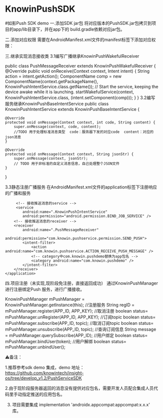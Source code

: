 # KnowinPushSDK
#如影Push SDK demo
一.添加SDK jar包
将对应版本的PushSDK.jar包拷贝到项目的app/lib目录下，并在app下的 build.gradle依赖对应jar包。

二.添加对应权限
需要在AndroidManifest.xml文件的manifest标签下添加对应权限：

<permission
    android:name="com.knowin.pushdemo.permission.PUSH_RECEIVER"
    android:protectionLevel="signature" /> <!-- 这里com.knowin.pushdemo改成app的包名 -->
<uses-permission android:name="com.knowin.pushdemo.permission.PUSH_RECEIVER" /> <!-- 这里com.knowin.pushdemo改成app的包名 -->
<uses-permission android:name="android.permission.WAKE_LOCK" /> <!-- 由于SDK继承JobIntentService所以需要WAKE_LOCK权限 -->
三.继承实现消息接收类
3.1编写广播继承KnowinPushWakefulReceiver


public class PushMessageReceiver extends KnowinPushWakefulReceiver {
    @Override
    public void onReceive(Context context, Intent intent) {
        String action = intent.getAction();
        ComponentName comp = new ComponentName(context.getPackageName(), KnowinPushIntentService.class.getName());
        // Start the service, keeping the device awake while it is launching.
        startWakefulService(context, KnowinPushIntentService.class, (intent.setComponent(comp)));
    }
}
3.2编写服务继承KnowinPushBaseIntentService
public  class KnowinPushIntentService extends KnowinPushBaseIntentService {

    @Override
    protected void onMessage(Context context, int code, String content) {
        super.onMessage(context, code, content);
        //TODO 用于处理标准消息类型  code：服务器下发的对应code  content：对应的json消息
    }

    @Override
    protected void onMessage(Context context, String jsonStr) {
        super.onMessage(context, jsonStr);
        // TODO 用于非标准的自定义消息信息，自己处理整个JSON文件
    }
}


3.3静态注册广播服务
在AndroidManifest.xml文件的application标签下注册响应的广播和服务

<application>

         <!-- 接收推送消息的service -->
         <service
            android:name=".KnowinPushIntentService"
            android:permission="android.permission.BIND_JOB_SERVICE" />
        <!-- 接收推送消息的receiver -->
        <receiver
            android:name=".PushMessageReceiver"
            android:permission="com.knowin.pushservice.permission.SEND_PUSH">
            <intent-filter>
                <action android:name="com.knowin.pushservice.ACTION_RECEIVE_PUSH_MESSAGE" />
                <!-- category中com.knowin.pushdemo替换为app包名 -->
                <category android:name="com.knowin.pushdemo" />
            </intent-filter>
        </receiver>
    </application>


四.项目注册（未实现,现阶段免注册，直接返回成功）
       通过KnowinPushManager进行注册绑定Push 服务，进行广播接收。

KnowinPushManager mPushManager = KnowinPushManager.getInstance(this);
//注册服务
String regID = mPushManager.register(APP_ID, APP_KEY);
//取消注册
boolean  status= mPushManager.unRegister(APP_ID, APP_KEY);
//订阅topic
boolean  status= mPushManager.subscribe(APP_ID, topic);
//取消订阅topic
boolean  status= mPushManager.unsubscribe(APP_ID, topic);
//查询订阅信息
String message = mPushManager.querySubscribe(APP_ID);
//用户绑定
boolean status=  mPushManager.bindUser(token);
//用户解绑
boolean status=  mPushManager.unbindUser();


⚠️备注：

1.推荐参考sdk demo 集成，demo 地址：https://github.com/knowintech/insight-os/tree/develop_v1.2/PushServiceSDK

2.由于现阶段服务器返回的消息没有提供对应包名，需要开发人员配合集成人员代码里手动指定推送的应用包名。

3. 项目需要集成  implementation 'androidx.appcompat:appcompat:x.x.x'  库。